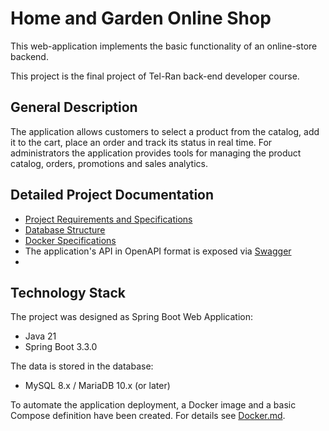 # Home and Garden Online Shop
This web-application implements the basic functionality of an online-store backend.

This project is the final project of Tel-Ran back-end developer course.

## General Description

The application allows customers to select a product from the catalog, add it to the cart, place an order and track its status in real time. For administrators the application provides tools for managing the product catalog, orders, promotions and sales analytics.

## Detailed Project Documentation

- [Project Requirements and Specifications](docs/Specs.md)
- [Database Structure](docs/DB.md)
- [Docker Specifications](docs/Docker.md)
- The application's API in OpenAPI format is exposed via [Swagger](http://localhost:8080/swagger-ui/index.html#/) 
- 

## Technology Stack

The project was designed as Spring Boot Web Application:
- Java 21
- Spring Boot 3.3.0

The data is stored in the database:
- MySQL 8.x / MariaDB 10.x (or later)

To automate the application deployment, a Docker image and a basic Compose definition have been created. For details see [Docker.md](docs/Docker.md).
